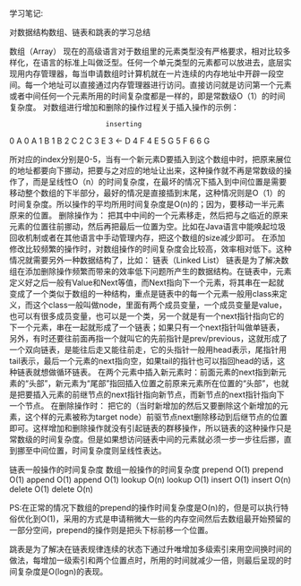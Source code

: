 学习笔记:

对数据结构数组、链表和跳表的学习总结

数组（Array）
现在的高级语言对于数组里的元素类型没有严格要求，相对比较多样化，在语言的标准上叫做泛型。任何一个单元类型的元素都可以放进去，底层实现用内存管理器，每当申请数组时计算机就在一片连续的内存地址中开辟一段空间。每一个地址可以直接通过内存管理器进行访问。直接访问就是访问第一个元素或者中间任何一个元素所用的时间复杂度都是一样的，即是常数级O（1）的时间复杂度。
对数组进行增加和删除的操作过程关于插入操作的示例：

							inserting
										
0				A							0						A
1				B							1						B
2				C							2						C
3				E							3						<-	D
4				F							4						E
5				G							5						F
6											6						G

所对应的index分别是0-5，当有一个新元素D要插入到这个数组中时，把原来展位的地址都要向下挪动，把要与之对应的地址让出来，这种操作就不再是常数级的操作了，而是呈线性O（n）的时间复杂度，在最坏的情况下插入到中间位置是需要移动整个数组的下半部分，最好的情况是直接插到末尾，这种情况则是O（1）的时间复杂度。所以操作的平均所用时间复杂度是O(n)的；因为，要移动一半元素原来的位置。
删除操作为：
把其中中间的一个元素移走，然后把与之临近的原来元素的位置往前挪动，然后再把最后一位置为空。比如在Java语言中能唤起垃圾回收机制或者在其他语言中手动管理内存，把这个数组的size减少即可。
在添加修改比较频繁的操作时，对数组操作的时间复杂度会比较高，效率相对低下。这种情况就需要另外一种数据结构了，比如：
链表（Linked List）
链表是为了解决数组在添加删除操作频繁而带来的效率低下问题所产生的数据结构。在链表中，元素定义好之后一般有Value和Next等值，而Next指向下一个元素，将其串在一起就变成了一个类似于数组的一种结构，重点是链表中的每一个元素一般用class来定义，而这个class一般叫做node，里面有两个成员变量，一个成员变量是value，也可以有很多成员变量，也可以是一个类，另一个就是有一个next指针指向它的下一个元素，串在一起就形成了一个链表；如果只有一个next指针叫做单链表，另外，有时还要往前面再指一个就叫它的先前指针是prev/previous，这就形成了一个双向链表，是能往后走又能往前走，它的头指针一般用head表示，尾指针用tail表示，最后一个元素的next指向空，如果tail的指针也可以指回head的话，这种链表就想做循环链表。
在两个元素中插入新元素时：前面元素的next指到新元素的“头部”，新元素为“尾部”指回插入位置之前原来元素所在位置的“头部”，也就是把要插入元素的前继节点的next指针指向新节点，而新节点的next指针指向下一个节点。
在删除操作时：
把它的（当时新增加的然后又要删除这个新增加的元素，这个样的元素被称为target node）前驱节点next删除移动到后继节点的位置即可。这样增加和删除操作就没有引起链表的群移操作，所以链表的这种操作只是常数级的时间复杂度。但是如果想访问链表中间的元素就必须一步一步往后挪，直到挪至中间位置，时间复杂度则呈线性表达。

链表一般操作的时间复杂度										数组一般操作的时间复杂度
prepend			O(1)									prepend 		O(1)
append			O(1)									append			O(1)
lookup			O(n)									lookup			O(1)
insert			O(1)									insert			O(n)
delete			O(1)									delete			O(n)

PS:在正常的情况下数组的prepend的操作时间复杂度是O(n)的，但是可以执行特俗优化到O(1)，采用的方式是申请稍微大一些的内存空间然后去数组最开始预留的一部分空间，prepend的操作则是把头下标前移一个位置。

跳表是为了解决在链表规律连续的状态下通过升唯增加多级索引来用空间换时间的做法，每增加一级索引和两个位置点时，所用的时间就减少一倍，则最后呈现的时间复杂度是O(logn)的表现。

